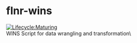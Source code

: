 # flnr-wins

[![Lifecycle:Maturing](https://img.shields.io/badge/Lifecycle-Maturing-007EC6)](<Redirect-URL>)\
WINS Script for data wrangling and transformation\

